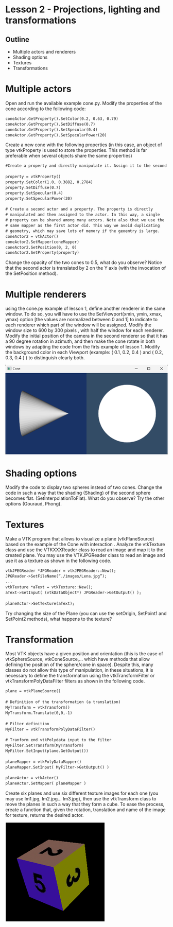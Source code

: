 # Lesson 2 - Projections, lighting and transformations

## Outline
* Multiple actors and renderers
* Shading options
* Textures
* Transformations


# Multiple actors
Open and run the available example cone.py.
Modify the properties of the cone according to the following code:

``` html
coneActor.GetProperty().SetColor(0.2, 0.63, 0.79)
coneActor.GetProperty().SetDiffuse(0.7)
coneActor.GetProperty().SetSpecular(0.4)
coneActor.GetProperty().SetSpecularPower(20)
```

Create a new cone with the following properties (in this case, an object of type vtkProperty is used to store the properties. This method is far preferable when several objects share the same properties)


``` html
#Create a property and directly manipulate it. Assign it to the second actor.

property = vtkProperty()
property.SetColor(1.0, 0.3882, 0.2784)
property.SetDiffuse(0.7)
property.SetSpecular(0.4)
property.SetSpecularPower(20)

# Create a second actor and a property. The property is directly
# manipulated and then assigned to the actor. In this way, a single
# property can be shared among many actors. Note also that we use the
# same mapper as the first actor did. This way we avoid duplicating
# geometry, which may save lots of memory if the geoemtry is large.
coneActor2 = vtkActor()
coneActor2.SetMapper(coneMapper)
coneActor2.SetPosition(0, 2, 0)
coneActor2.SetProperty(property)
```
Change the opacity of the two cones to 0.5, what do you observe?
Notice that the second actor is translated by 2 on the Y axis (with the invocation of the SetPosition method).

# Multiple renderers
using the cone.py example of lesson 1, define another renderer in the same window. To do so, you will have to use the SetViewport(xmin, ymin, xmax, ymax) option [the values ​​are normalized between 0 and 1] to indicate to each renderer which part of the window will be assigned.
Modify the window size to 600 by 300 pixels , with half the window for each renderer.
Modify the initial position of the camera in the second renderer so that it has a 90 degree rotation in azimuth, and then make the cone rotate in both windows by adapting the code from the firts example of lesson 1.
Modify the background color in each Viewport (example: ( 0.1, 0.2, 0.4 ) and ( 0.2, 0.3, 0.4 ) ) to distinguish clearly both.

![Use of 2 renderers in the same window](./renderers.png)

# Shading options
Modify the code to display two spheres instead of two cones. Change the code in such a way that the shading (Shading) of the second sphere becomes flat. (SetInterpolationToFlat). What do you observe? Try the other options (Gouraud, Phong).

# Textures
Make a VTK program  that allows to visualize a plane (vtkPlaneSource) based on  the example of the Cone with interaction .
Analyze the vtkTexture class and use the VTKXXXReader class to read an image and map it to the created plane. You may use the VTKJPGReader class to read an image and use it as a texture as shown in the following code.

``` html
vtkJPEGReader *JPGReader = vtkJPEGReader::New();
JPGReader->SetFileName(“./images/Lena.jpg”);
...
vtkTexture *aText = vtkTexture::New();
aText->SetInput( (vtkDataObject*) JPGReader->GetOutput() );

planeActor->SetTexture(aText);
```
Try changing the size of the Plane (you can use the setOrigin, SetPoint1 and SetPoint2 methods), what happens to the texture?

# Transformation
Most VTK objects have a given position and orientation (this is the case of vtkSphereSource, vtkConeSource,... which have methods that allow defining the position of the sphere/cone in space).
Despite this, many classes do not allow this type of manipulation, in these situations, it is necessary to define the transformation using the vtkTransformFilter or vtkTransformPolyDataFilter filters as shown in the following code.

``` html
plane = vtkPlaneSource()
  	
# Definition of the transformation (a translation)
MyTransform = vtkTransform()
MyTransform.Translate(0,0,-1)

# Filter definition
MyFilter = vtkTransformPolyDataFilter()

# Tranform end vtkPolydata input to the filter
MyFilter.SetTransform(MyTransform)
MyFilter.SetInput(plane.GetOutput())

planeMapper = vtkPolyDataMapper()
planeMapper.SetInput( MyFilter->GetOutput() )

planeActor = vtkActor()
planeActor.SetMapper( planeMapper )
```

Create six planes and use six different texture images for each one (you may use Im1.jpg, Im2.jpg... Im3.jpg), then use the vtkTransform class to move the planes in such a way that they form a cube. To ease the process, create a function that, given the rotation, translation and name of the image for texture, returns the desired actor.

![Expected results for the cube from 6 textures planes](./texturedCube.png)

